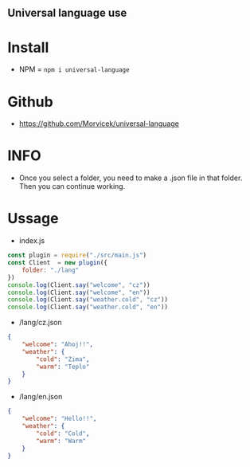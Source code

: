 
## Universal language use

# Install
- NPM = `npm i universal-language`

# Github
- https://github.com/Morvicek/universal-language

# INFO
- Once you select a folder, you need to make a <language>.json file in that folder. Then you can continue working.

# Ussage

- index.js
```js
const plugin = require("./src/main.js")
const Client  = new plugin({
    folder: "./lang"
})
console.log(Client.say("welcome", "cz"))
console.log(Client.say("welcome", "en"))
console.log(Client.say("weather.cold", "cz"))
console.log(Client.say("weather.cold", "en"))
```

- /lang/cz.json

```json
{
    "welcome": "Ahoj!!",
    "weather": {
        "cold": "Zima",
        "warm": "Teplo"
    }
}
```
- /lang/en.json

```json
{
    "welcome": "Hello!!",
    "weather": {
        "cold": "Cold",
        "warm": "Warm"
    }
}
```